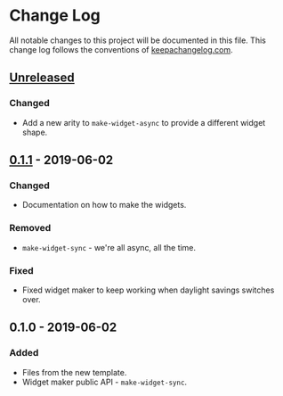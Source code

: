 # Change Log
All notable changes to this project will be documented in this file. This change log follows the conventions of [keepachangelog.com](http://keepachangelog.com/).

## [Unreleased]
### Changed
- Add a new arity to `make-widget-async` to provide a different widget shape.

## [0.1.1] - 2019-06-02
### Changed
- Documentation on how to make the widgets.

### Removed
- `make-widget-sync` - we're all async, all the time.

### Fixed
- Fixed widget maker to keep working when daylight savings switches over.

## 0.1.0 - 2019-06-02
### Added
- Files from the new template.
- Widget maker public API - `make-widget-sync`.

[Unreleased]: https://github.com/your-name/kelly/compare/0.1.1...HEAD
[0.1.1]: https://github.com/your-name/kelly/compare/0.1.0...0.1.1
